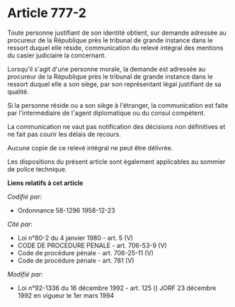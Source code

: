 # Article 777-2

Toute personne justifiant de son identité obtient, sur demande adressée au procureur de la République près le tribunal de
grande instance dans le ressort duquel elle réside, communication du relevé intégral des mentions du casier judiciaire la
concernant.

Lorsqu'il s'agit d'une personne morale, la demande est adressée au procureur de la République près le tribunal de grande
instance dans le ressort duquel elle a son siège, par son représentant légal justifiant de sa qualité.

Si la personne réside ou a son siège à l'étranger, la communication est faite par l'intermédiaire de l'agent diplomatique ou
du consul compétent.

La communication ne vaut pas notification des décisions non définitives et ne fait pas courir les délais de recours.

Aucune copie de ce relevé intégral ne peut être délivrée.

Les dispositions du présent article sont également applicables au sommier de police technique.

**Liens relatifs à cet article**

_Codifié par_:

  - Ordonnance 58-1296 1958-12-23

_Cité par_:

  - Loi n°80-2 du 4 janvier 1980  - art. 5 (V)
  - CODE DE PROCEDURE PENALE - art. 706-53-9 (V)
  - Code de procédure pénale - art. 706-25-11 (V)
  - Code de procédure pénale - art. 781 (V)

_Modifié par_:

  - Loi n°92-1336 du 16 décembre 1992 - art. 125 () JORF 23 décembre 1992 en vigueur le 1er mars 1994
